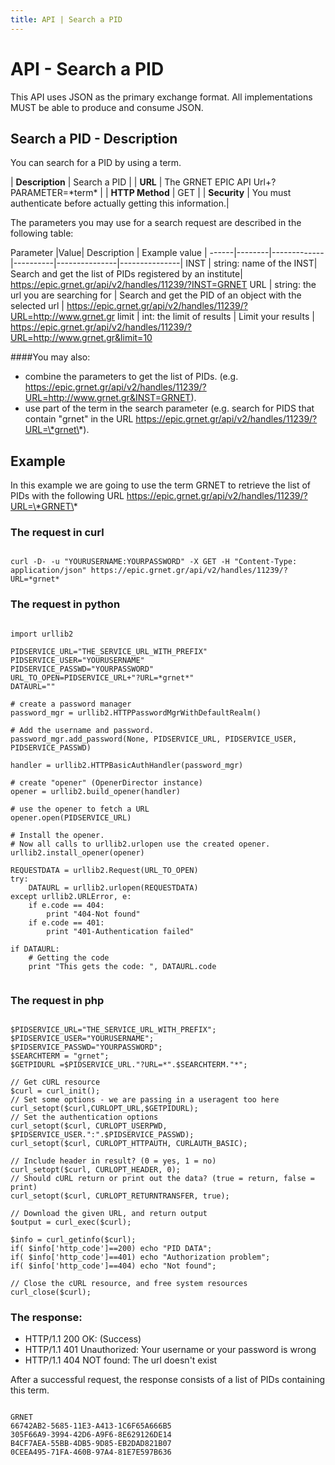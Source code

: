 ```yaml
---
title: API | Search a PID
---
```


# API - Search a PID

This API uses JSON as the primary exchange format. All implementations MUST be able to produce and consume JSON.

## Search a PID - Description
You can search for a PID by using a term. 

| **Description** | Search a PID |
| **URL**         | The GRNET EPIC API Url+?PARAMETER=\*term\*  |
| **HTTP Method** | GET                         |
| **Security**    | You must authenticate before actually getting this information.|

The parameters you may use for a search request are described in the following table:

Parameter |Value| Description | Example value |
------|--------|-------------|----------|---------------|---------------|
INST | string: name of the INST| Search and get the list of PIDs registered by an institute| https://epic.grnet.gr/api/v2/handles/11239/?INST=GRNET
URL | string: the url you are searching for | Search and get the PID of an object with the selected url | https://epic.grnet.gr/api/v2/handles/11239/?URL=http://www.grnet.gr
limit | int: the limit of results | Limit your results | https://epic.grnet.gr/api/v2/handles/11239/?URL=http://www.grnet.gr&limit=10

####You may also:
- combine the parameters to get the list of PIDs. (e.g. https://epic.grnet.gr/api/v2/handles/11239/?URL=http://www.grnet.gr&INST=GRNET).
- use part of the term in the search parameter (e.g. search for PIDS that contain "grnet" in the URL https://epic.grnet.gr/api/v2/handles/11239/?URL=\*grnet\*).


## Example

In this example we are going to use the term GRNET to retrieve the list of PIDs with the following URL https://epic.grnet.gr/api/v2/handles/11239/?URL=\*GRNET\*

### The request in curl

<pre><code>
curl -D- -u "YOURUSERNAME:YOURPASSWORD" -X GET -H "Content-Type: application/json" https://epic.grnet.gr/api/v2/handles/11239/?URL=*grnet*
</code></pre>

### The request in python

<pre><code class="language-python">
import urllib2

PIDSERVICE_URL="THE_SERVICE_URL_WITH_PREFIX"
PIDSERVICE_USER="YOURUSERNAME"
PIDSERVICE_PASSWD="YOURPASSWORD"
URL_TO_OPEN=PIDSERVICE_URL+"?URL=*grnet*"
DATAURL=""

# create a password manager
password_mgr = urllib2.HTTPPasswordMgrWithDefaultRealm()

# Add the username and password.
password_mgr.add_password(None, PIDSERVICE_URL, PIDSERVICE_USER, PIDSERVICE_PASSWD)

handler = urllib2.HTTPBasicAuthHandler(password_mgr)

# create "opener" (OpenerDirector instance)
opener = urllib2.build_opener(handler)

# use the opener to fetch a URL
opener.open(PIDSERVICE_URL)

# Install the opener.
# Now all calls to urllib2.urlopen use the created opener.
urllib2.install_opener(opener)

REQUESTDATA = urllib2.Request(URL_TO_OPEN)    
try:
    DATAURL = urllib2.urlopen(REQUESTDATA)
except urllib2.URLError, e:
    if e.code == 404:
        print "404-Not found"
    if e.code == 401:
        print "401-Authentication failed"    

if DATAURL:
    # Getting the code
    print "This gets the code: ", DATAURL.code
 
</code></pre>

### The request in php 

<pre><code class="language-php5">
$PIDSERVICE_URL="THE_SERVICE_URL_WITH_PREFIX";
$PIDSERVICE_USER="YOURUSERNAME";
$PIDSERVICE_PASSWD="YOURPASSWORD";
$SEARCHTERM = "grnet";
$GETPIDURL =$PIDSERVICE_URL."?URL=*".$SEARCHTERM."*";

// Get cURL resource
$curl = curl_init();
// Set some options - we are passing in a useragent too here
curl_setopt($curl,CURLOPT_URL,$GETPIDURL);
// Set the authentication options
curl_setopt($curl, CURLOPT_USERPWD, $PIDSERVICE_USER.":".$PIDSERVICE_PASSWD);
curl_setopt($curl, CURLOPT_HTTPAUTH, CURLAUTH_BASIC);

// Include header in result? (0 = yes, 1 = no)
curl_setopt($curl, CURLOPT_HEADER, 0);
// Should cURL return or print out the data? (true = return, false = print)
curl_setopt($curl, CURLOPT_RETURNTRANSFER, true);

// Download the given URL, and return output
$output = curl_exec($curl);

$info = curl_getinfo($curl);
if( $info['http_code']==200) echo "PID DATA";
if( $info['http_code']==401) echo "Authorization problem";
if( $info['http_code']==404) echo "Not found";

// Close the cURL resource, and free system resources
curl_close($curl);
</code></pre>

### The response:
- HTTP/1.1 200 OK: (Success) 
- HTTP/1.1 401 Unauthorized: Your username or your password is wrong
- HTTP/1.1 404 NOT found: The url doesn't exist

After a successful request, the response consists of a list of PIDs containing this term.

<pre><code>
GRNET
66742AB2-5685-11E3-A413-1C6F65A666B5
305F66A9-3994-42D6-A9F6-8E629126DE14
B4CF7AEA-55BB-4DB5-9D85-EB2DAD821B07
0CEEA495-71FA-460B-97A4-81E7E597B636
</code></pre>



